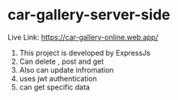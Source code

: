 # car-gallery-server-side

Live Link: https://car-gallery-online.web.app/

1. This project is developed by ExpressJs
2. Can delete , post and get
3. Also can update infromation
4. uses jwt authentication
5. can get specific data

